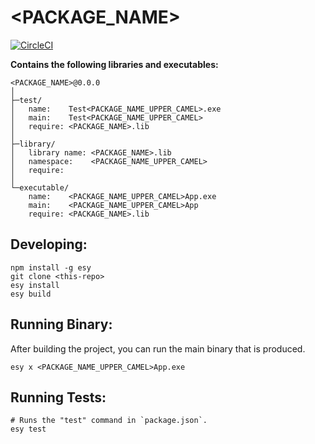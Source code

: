 # <PACKAGE_NAME>


[![CircleCI](https://circleci.com/gh/yourgithubhandle/<PACKAGE_NAME>/tree/master.svg?style=svg)](https://circleci.com/gh/yourgithubhandle/<PACKAGE_NAME>/tree/master)


**Contains the following libraries and executables:**

```
<PACKAGE_NAME>@0.0.0
│
├─test/
│   name:    Test<PACKAGE_NAME_UPPER_CAMEL>.exe
│   main:    Test<PACKAGE_NAME_UPPER_CAMEL>
│   require: <PACKAGE_NAME>.lib
│
├─library/
│   library name: <PACKAGE_NAME>.lib
│   namespace:    <PACKAGE_NAME_UPPER_CAMEL>
│   require:
│
└─executable/
    name:    <PACKAGE_NAME_UPPER_CAMEL>App.exe
    main:    <PACKAGE_NAME_UPPER_CAMEL>App
    require: <PACKAGE_NAME>.lib
```

## Developing:

```
npm install -g esy
git clone <this-repo>
esy install
esy build
```

## Running Binary:

After building the project, you can run the main binary that is produced.

```
esy x <PACKAGE_NAME_UPPER_CAMEL>App.exe 
```

## Running Tests:

```
# Runs the "test" command in `package.json`.
esy test
```
